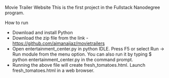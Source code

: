 Movie Trailer Website
This is the first project in the Fullstack Nanodegree program. 

How to run
- Download and install Python
- Download the zip file from the link - https://github.com/aimanaijaz/movietrailers
- Open entertainment_center.py in python IDLE. Press F5 or select Run -> Run module from the menu option. 
  You can also run it by typing $ python entertainment_center.py in the command prompt.
- Running the above file will create fresh_tomatoes.html. Launch fresh_tomatoes.html in a web browser.
